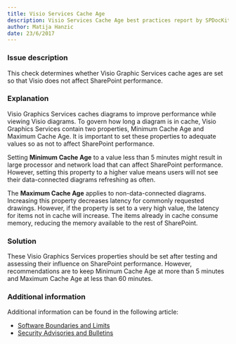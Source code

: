 ```yaml
---
title: Visio Services Cache Age
description: Visio Services Cache Age best practices report by SPDocKit determines whether Visio Graphic Services cache ages are set so that Visio does not affect SharePoint performance. 
author: Matija Hanzic
date: 23/6/2017
---
```

### Issue description
This check determines whether Visio Graphic Services cache ages are set so that Visio does not affect SharePoint performance.
### Explanation
Visio Graphics Services caches diagrams to improve performance while viewing Visio diagrams. To govern how long a diagram is in cache, Visio Graphics Services contain two properties, Minimum Cache Age and Maximum Cache Age. It is important to set these properties to adequate values so as not to affect SharePoint performance.

Setting **Minimum Cache Age** to a value less than 5 minutes might result in large processor and network load that can affect SharePoint performance. However, setting this property to a higher value means users will not see their data-connected diagrams refreshing as often.

The **Maximum Cache Age** applies to non-data-connected diagrams. Increasing this property decreases latency for commonly requested drawings. However, if the property is set to a very high value, the latency for items not in cache will increase. The items already in cache consume memory, reducing the memory available to the rest of SharePoint.
### Solution
These Visio Graphics Services properties should be set after testing and assessing their influence on SharePoint performance. However, recommendations are to keep Minimum Cache Age at more than 5 minutes and Maximum Cache Age at less than 60 minutes.
### Additional information 
Additional information can be found in the following article:

* <a href="https://technet.microsoft.com/en-us/library/cc262787%28v=office.15%29.aspx?f=255&MSPPError=-2147217396#Visio">Software Boundaries and Limits</a>
* <a href="https://technet.microsoft.com/en-us/library/security/ff805058(v=office.15).aspx">Security Advisories and Bulletins</a>